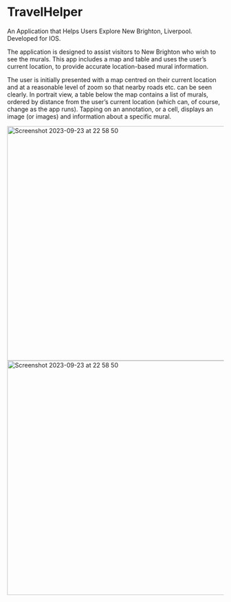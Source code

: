 # TravelHelper
An Application that Helps Users Explore New Brighton, Liverpool. Developed for IOS.

The application is designed to assist visitors to New Brighton who wish to see the murals. This app includes a map
and table and uses the user’s current location, to provide accurate location-based mural information.

The user is initially presented with a map centred on their current location and at a reasonable level of
zoom so that nearby roads etc. can be seen clearly. In portrait view, a table below the map contains a list of murals, ordered by distance from the user’s
current location (which can, of course, change as the app runs). Tapping on an annotation, or a cell, displays an image (or images) and information about a specific mural. 

<img width="544" positon = "center" alt="Screenshot 2023-09-23 at 22 58 50" src="https://github.com/ebin-sabu/TravelHelper/assets/49438210/7b487cdd-6866-46fc-8763-72ed3710deb3">

<img width="544" positon = "center" alt="Screenshot 2023-09-23 at 22 58 50" src="https://github.com/ebin-sabu/TravelHelper/assets/49438210/b21923b6-8fe8-4ccf-a8db-d9082d111e95">

